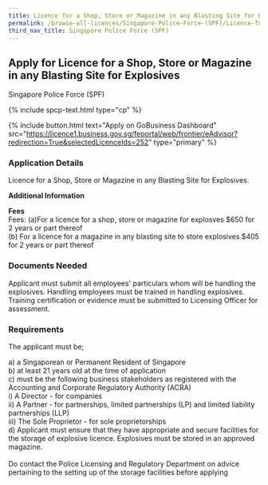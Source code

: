 ```yaml
---
title: Licence for a Shop, Store or Magazine in any Blasting Site for Explosives
permalink: /browse-all-licences/Singapore-Police-Force-(SPF)/Licence-for-a-Shop--Store-or-Magazine-in-any-Blasting-Site-for-Explosives
third_nav_title: Singapore Police Force (SPF)
---
```


## Apply for Licence for a Shop, Store or Magazine in any Blasting Site for Explosives

Singapore Police Force (SPF)

{% include spcp-text.html type="cp" %}

{% include button.html text="Apply on GoBusiness Dashboard" src="https://licence1.business.gov.sg/feportal/web/frontier/eAdvisor?redirection=True&selectedLicenceIds=252" type="primary" %}

### Application Details

<p>Licence for a Shop, Store or Magazine in any Blasting Site for Explosives.</p>

**Additional Information**

<p><strong>Fees</strong><br>
Fees: (a)For a licence for a shop, store or magazine for explosves $650 for 2 years or part thereof <br />(b) For a licence for a magazine in any blasting site to store explosives $405 for 2 years or part thereof
</p>


### Documents Needed

<p>Applicant must submit all employees' particulars whom will be handling the explosives. Handling employees must be trained in handling explosives. Training certification or evidence must be submitted to Licensing Officer for assessment.</p>

### Requirements

<p>The applicant must be;</p>
a) a Singaporean or Permanent Resident of Singapore<br>
b) at least 21 years old at the time of application<br>
c) must be the following business stakeholders as registered with the Accounting and Corporate Regulatory Authority (ACRA)<br />i) A Director - for companies<br />ii) A Partner - for partnerships, limited partnerships (LP) and limited liability partnerships (LLP)<br />iii) The Sole Proprietor - for sole proprietorships<br>
d) Applicant must ensure that they have appropriate and secure facilities for the storage of explosive licence. Explosives must be stored in an approved magazine.<br><br>
Do contact the Police Licensing and Regulatory Department on advice pertaining to the setting up of the storage facilities before applying</p>


